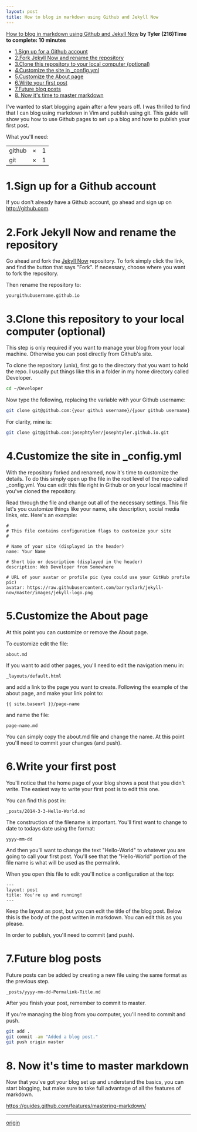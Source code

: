 ```yaml
---
layout: post
title: How to blog in markdown using Github and Jekyll Now
---
```

[How to blog in markdown using Github and Jekyll Now](https://howchoo.com/g/yzg0yjdmntl/how-to-blog-in-markdown-using-github-and-jekyll-now)
**by Tyler (216)Time to complete: 10 minutes**

<!-- TOC -->
- [1.Sign up for a Github account](#1sign-up-for-a-github-account)
- [2.Fork Jekyll Now and rename the repository](#2fork-jekyll-now-and-rename-the-repository)
- [3.Clone this repository to your local computer (optional)](#3clone-this-repository-to-your-local-computer-optional)
- [4.Customize the site in _config.yml](#4customize-the-site-in-_configyml)
- [5.Customize the About page](#5customize-the-about-page)
- [6.Write your first post](#6write-your-first-post)
- [7.Future blog posts](#7future-blog-posts)
- [8. Now it's time to master markdown](#8-now-its-time-to-master-markdown)
<!-- /TOC -->

I've wanted to start blogging again after a few years off. I was thrilled to find that I can blog using markdown in Vim and publish using git. This guide will show you how to use Github pages to set up a blog and how to publish your first post.

What you'll need:

||||
|:--|:--|:--|
|github	|×	|1	|
|git	|×	|1|	

# 1.Sign up for a Github account

If you don't already have a Github account, go ahead and sign up on http://github.com.

# 2.Fork Jekyll Now and rename the repository 

Go ahead and fork the [Jekyll Now](https://github.com/barryclark/jekyll-now) repository. To fork simply click the link, and find the button that says "Fork". If necessary, choose where you want to fork the repository.

Then rename the repository to:
```
yourgithubusername.github.io
```
# 3.Clone this repository to your local computer (optional)
This step is only required if you want to manage your blog from your local machine. Otherwise you can post directly from Github's site.

To clone the repository (unix), first go to the directory that you want to hold the repo. I usually put things like this in a folder in my home directory called Developer.
```sh
cd ~/Developer
```
Now type the following, replacing the variable with your Github username:
```sh
git clone git@github.com:{your github username}/{your github username}.github.io.git
```
For clarity, mine is:
```sh
git clone git@github.com:josephtyler/josephtyler.github.io.git
```
# 4.Customize the site in _config.yml
With the repository forked and renamed, now it's time to customize the details. To do this simply open up the file in the root level of the repo called _config.yml. You can edit this file right in Github or on your local machine if you've cloned the repository.

Read through the file and change out all of the necessary settings. This file let's you customize things like your name, site description, social media links, etc.
Here's an example:
```
#
# This file contains configuration flags to customize your site
#

# Name of your site (displayed in the header)
name: Your Name

# Short bio or description (displayed in the header)
description: Web Developer from Somewhere

# URL of your avatar or profile pic (you could use your GitHub profile pic)
avatar: https://raw.githubusercontent.com/barryclark/jekyll-now/master/images/jekyll-logo.png
```
# 5.Customize the About page
At this point you can customize or remove the About page.

To customize edit the file:
```
about.md
```
If you want to add other pages, you'll need to edit the navigation menu in:
```
_layouts/default.html
```
and add a link to the page you want to create. Following the example of the about page, and make your link point to:
```
{{ site.baseurl }}/page-name
```
and name the file:
```
page-name.md
```
You can simply copy the about.md file and change the name. At this point you'll need to commit your changes (and push).


# 6.Write your first post
You'll notice that the home page of your blog shows a post that you didn't write. The easiest way to write your first post is to edit this one.

You can find this post in:
```
_posts/2014-3-3-Hello-World.md
```
The construction of the filename is important. You'll first want to change to date to todays date using the format:
```
yyyy-mm-dd
```
And then you'll want to change the text "Hello-World" to whatever you are going to call your first post. You'll see that the "Hello-World" portion of the file name is what will be used as the permalink.

When you open this file to edit you'll notice a configuration at the top:
```
---
layout: post
title: You're up and running!
---
```
Keep the layout as post, but you can edit the title of the blog post. Below this is the body of the post written in markdown. You can edit this as you please.

In order to publish, you'll need to commit (and push).

# 7.Future blog posts
Future posts can be added by creating a new file using the same format as the previous step.
```
_posts/yyyy-mm-dd-Permalink-Title.md
```
After you finish your post, remember to commit to master.

If you're managing the blog from you computer, you'll need to commit and push.
```sh
git add .
git commit -am "Added a blog post."
git push origin master
```
# 8. Now it's time to master markdown
Now that you've got your blog set up and understand the basics, you can start blogging, but make sure to take full advantage of all the features of markdown.

https://guides.github.com/features/mastering-markdown/

---
[origin](https://howchoo.com/g/yzg0yjdmntl/how-to-blog-in-markdown-using-github-and-jekyll-now)
